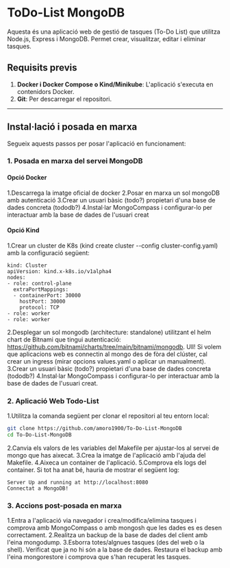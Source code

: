 # ToDo-List MongoDB

Aquesta és una aplicació web de gestió de tasques (To-Do List) que utilitza Node.js, Express i MongoDB. Permet crear, visualitzar, editar i eliminar tasques.

## Requisits previs

1. **Docker i Docker Compose o Kind/Minikube**: L'aplicació s'executa en contenidors Docker.
2. **Git**: Per descarregar el repositori.

---

## Instal·lació i posada en marxa

Segueix aquests passos per posar l'aplicació en funcionament:

### 1. Posada en marxa del servei MongoDB
#### Opció Docker
1.Descarrega la imatge oficial de docker
2.Posar en marxa un sol mongoDB amb autenticació
3.Crear un usuari bàsic (todo?) propietari d'una base de dades concreta (tododb?)
4.Instal·lar MongoCompass i configurar-lo per interactuar amb la base de dades de l'usuari creat

#### Opció Kind
1.Crear un cluster de K8s (kind create cluster --config cluster-config.yaml) amb la configuració següent:
````
kind: Cluster
apiVersion: kind.x-k8s.io/v1alpha4
nodes:
- role: control-plane
  extraPortMappings:
  - containerPort: 30000
    hostPort: 30000
    protocol: TCP
- role: worker
- role: worker

````
2.Desplegar un sol mongodb (architecture: standalone) utilitzant el helm chart de Bitnami que tingui autenticació: https://github.com/bitnami/charts/tree/main/bitnami/mongodb. Ull! Si volem que aplicacions web es connectin al mongo des de fòra del clúster, cal crear un ingress (mirar opcions values.yaml o aplicar un manualment).
3.Crear un usuari bàsic (todo?) propietari d'una base de dades concreta (tododb?)
4.Instal·lar MongoCompass i configurar-lo per interactuar amb la base de dades de l'usuari creat.


### 2. Aplicació Web Todo-List

1.Utilitza la comanda següent per clonar el repositori al teu entorn local:
```bash
git clone https://github.com/amoro1900/To-Do-List-MongoDB
cd To-Do-List-MongoDB
```
2.Canvia els valors de les variables del Makefile per ajustar-los al servei de mongo que has aixecat.
3.Crea la imatge de l'aplicació amb l'ajuda del Makefile.
4.Aixeca un container de l'aplicació.
5.Comprova els logs del container. Si tot ha anat bé, hauria de mostrar el següent log:
````
Server Up and running at http://localhost:8080
Connectat a MongoDB!
````

### 3. Accions post-posada en marxa
1.Entra a l'aplicació via navegador i crea/modifica/elimina tasques i comprova amb MongoCompass o amb mongosh que les dades es es desen correctament. 
2.Realitza un backup de la base de dades del client amb l'eina mongodump.
3.Esborra totes/algnues tasques (des del web o la shell). Verificat que ja no hi són a la base de dades. Restaura el backup amb l'eina mongorestore i comprova que s'han recuperat les tasques.
